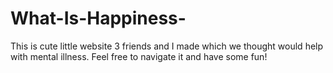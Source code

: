 # What-Is-Happiness-
This is cute little website 3 friends and I made which we thought would help with mental illness. Feel free to navigate it and have some fun!
